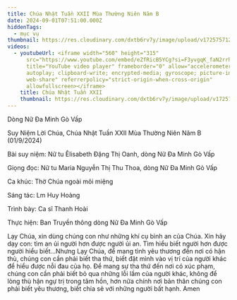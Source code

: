 ```yaml
---
title: Chúa Nhật Tuần XXII Mùa Thường Niên Năm B
date: 2024-09-01T07:51:00.000Z
hiddenTags:
  - mục vụ
thumbnail: https://res.cloudinary.com/dxtb6rv7y/image/upload/v1725757129/1_kaarbo.jpg
videos:
  - youtubeUrl: <iframe width="560" height="315"
      src="https://www.youtube.com/embed/eZfRicB5YCg?si=F3yvgqK_faN2rrha"
      title="YouTube video player" frameborder="0" allow="accelerometer;
      autoplay; clipboard-write; encrypted-media; gyroscope; picture-in-picture;
      web-share" referrerpolicy="strict-origin-when-cross-origin"
      allowfullscreen></iframe>
    title: Chúa Nhật Tuần XXII
    thumbnail: https://res.cloudinary.com/dxtb6rv7y/image/upload/v1725757129/1_kaarbo.jpg
---
```

Dòng Nữ Đa Minh Gò Vấp  

Suy Niệm Lời Chúa, Chúa Nhật Tuần XXII Mùa Thường Niên Năm B (01/9/2024)

Bài suy niệm: Nữ tu Êlisabeth Đặng Thị Oanh, dòng Nữ Đa Minh Gò Vấp

Giọng đọc: Nữ tu Maria Nguyễn Thị Thu Thoa, dòng Nữ Đa Minh Gò Vấp

Ca khúc: Thờ Chúa ngoài môi miệng

Sáng tác: Lm Huy Hoàng

Trình bày: Ca sĩ Thanh Hoài

Thực hiện: Ban Truyền thông dòng Nữ Đa Minh Gò Vấp



Lạy Chúa, xin dùng chúng con như những khí cụ bình an của Chúa. Xin hãy dạy con: tìm an ủi người hơn được người ủi an. Tìm hiểu biết người hơn được người hiểu biết…Nhưng Lạy Chúa, để mang tình yêu thương đến nơi có hận thù, chúng con cần phải biết tha thứ, biết đặt mình vào vị trí của người khác để hiểu được nỗi đau của họ. Để mang sự tha thứ đến nơi có xúc phạm, chúng con cần phải biết bỏ qua những lỗi lầm của người khác, không để lòng thù hận ngự trị trong tâm hồn, hơn nữa chính nơi bản thân chúng con phải biết yêu thương, biết chia sẻ với những người bất hạnh. Amen
